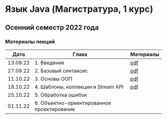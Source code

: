 # Язык Java (Магистратура, 1 курс)
## Осенний семестр 2022 года

### Материалы лекций

| Дата     | Глава                                      | Материалы                    |
| -------- | ------------------------------------------ | ---------------------------- |
| 13.09.22 | 1. Введение                                | [pdf](lecture1/lecture1.pdf) |
| 27.09.22 | 2. Базовый синтаксис                       | [pdf](lecture2/lecture2.pdf) |
| 11.10.22 | 3. Основы ООП                              | [pdf](lecture3/lecture3.pdf) |
| 18.10.22 | 4. Шаблоны, коллекции и Stream API         | [pdf](lecture4/lecture4.pdf) |
| 25.10.22 | 5. Обработка ошибок                        |                              |
| 01.11.22 | 6. Объектно-ориентированное проектирование |                              |